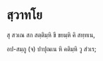 <h1>สฺวาทโย</h1>
<p> สุ สวเณ สก สตฺติมฺหิ ขี ขยมฺหิ คิ สทฺทเน,</p>


อป-สมฺภู (จ) ปาปุณเน หิ คติมฺหิ วู สํวเร;  
</p>
  
  
  
  
  